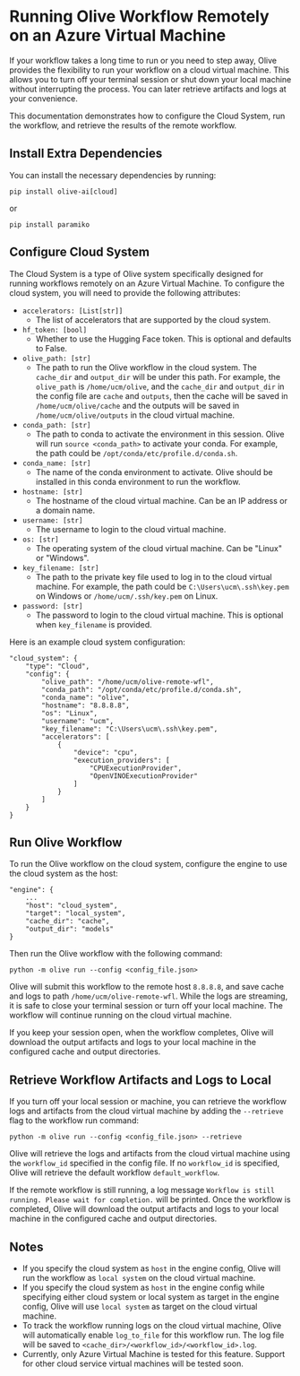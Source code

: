# Running Olive Workflow Remotely on an Azure Virtual Machine

If your workflow takes a long time to run or you need to step away, Olive provides the flexibility to run your workflow on a cloud virtual machine. This allows you to turn off your terminal session or shut down your local machine without interrupting the process. You can later retrieve artifacts and logs at your convenience.

This documentation demonstrates how to configure the Cloud System, run the workflow, and retrieve the results of the remote workflow.

## Install Extra Dependencies

You can install the necessary dependencies by running:

```shell
pip install olive-ai[cloud]
```

or

```shell
pip install paramiko
```

## Configure Cloud System

The Cloud System is a type of Olive system specifically designed for running workflows remotely on an Azure Virtual Machine. To configure the cloud system, you will need to provide the following attributes:

* `accelerators: [List[str]]`
  * The list of accelerators that are supported by the cloud system.
* `hf_token: [bool]`
  * Whether to use the Hugging Face token. This is optional and defaults to False.
* `olive_path: [str]`
  * The path to run the Olive workflow in the cloud system. The `cache_dir` and `output_dir` will be under this path. For example, the `olive_path` is `/home/ucm/olive`, and the `cache_dir` and `output_dir` in the config file are `cache` and `outputs`, then the cache will be saved in `/home/ucm/olive/cache` and the outputs will be saved in `/home/ucm/olive/outputs` in the cloud virtual machine.
* `conda_path: [str]`
  * The path to conda to activate the environment in this session. Olive will run `source <conda_path>` to activate your conda. For example, the path could be `/opt/conda/etc/profile.d/conda.sh`.
* `conda_name: [str]`
  * The name of the conda environment to activate. Olive should be installed in this conda environment to run the workflow.
* `hostname: [str]`
  * The hostname of the cloud virtual machine. Can be an IP address or a domain name.
* `username: [str]`
  * The username to login to the cloud virtual machine.
* `os: [str]`
  * The operating system of the cloud virtual machine. Can be "Linux" or "Windows".
* `key_filename: [str]`
  * The path to the private key file used to log in to the cloud virtual machine. For example, the path could be `C:\Users\ucm\.ssh\key.pem` on Windows or `/home/ucm/.ssh/key.pem` on Linux.
* `password: [str]`
  * The password to login to the cloud virtual machine. This is optional when `key_filename` is provided.

Here is an example cloud system configuration:

```
"cloud_system": {
    "type": "Cloud",
    "config": {
        "olive_path": "/home/ucm/olive-remote-wfl",
        "conda_path": "/opt/conda/etc/profile.d/conda.sh",
        "conda_name": "olive",
        "hostname": "8.8.8.8",
        "os": "Linux",
        "username": "ucm",
        "key_filename": "C:\Users\ucm\.ssh\key.pem",
        "accelerators": [
            {
                "device": "cpu",
                "execution_providers": [
                    "CPUExecutionProvider",
                    "OpenVINOExecutionProvider"
                ]
            }
        ]
    }
}
```

## Run Olive Workflow

To run the Olive workflow on the cloud system, configure the engine to use the cloud system as the host:

```
"engine": {
    ...
    "host": "cloud_system",
    "target": "local_system",
    "cache_dir": "cache",
    "output_dir": "models"
}
```

Then run the Olive workflow with the following command:

```shell
python -m olive run --config <config_file.json>
```

Olive will submit this workflow to the remote host `8.8.8.8`, and save cache and logs to path `/home/ucm/olive-remote-wfl`. While the logs are streaming, it is safe to close your terminal session or turn off your local machine. The workflow will continue running on the cloud virtual machine.

If you keep your session open, when the workflow completes, Olive will download the output artifacts and logs to your local machine in the configured cache and output directories.

## Retrieve Workflow Artifacts and Logs to Local

If you turn off your local session or machine, you can retrieve the workflow logs and artifacts from the cloud virtual machine by adding the `--retrieve` flag to the workflow run command:

```shell
python -m olive run --config <config_file.json> --retrieve
```

Olive will retrieve the logs and artifacts from the cloud virtual machine using the `workflow_id` specified in the config file. If no `workflow_id` is specified, Olive will retrieve the default workflow `default_workflow`.

If the remote workflow is still running, a log message `Workflow is still running. Please wait for completion.` will be printed. Once the workflow is completed, Olive will download the output artifacts and logs to your local machine in the configured cache and output directories.

## Notes

* If you specify the cloud system as `host` in the engine config, Olive will run the workflow as `local system` on the cloud virtual machine.
* If you specify the cloud system as `host` in the engine config while specifying either cloud system or local system as target in the engine config, Olive will use `local system` as target on the cloud virtual machine.
* To track the workflow running logs on the cloud virtual machine, Olive will automatically enable `log_to_file` for this workflow run. The log file will be saved to `<cache_dir>/<workflow_id>/<workflow_id>.log`.
* Currently, only Azure Virtual Machine is tested for this feature. Support for other cloud service virtual machines will be tested soon.
